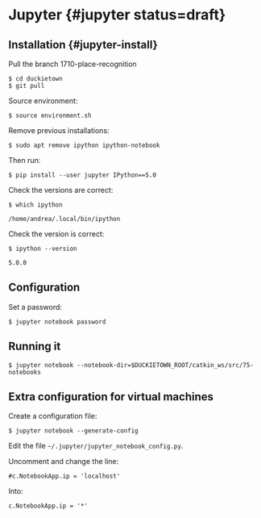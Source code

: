 # Jupyter  {#jupyter status=draft}

## Installation {#jupyter-install}

Pull the branch 1710-place-recognition

    $ cd duckietown
    $ git pull

Source environment:

    $ source environment.sh

Remove previous installations:

    $ sudo apt remove ipython ipython-notebook

Then run:

    $ pip install --user jupyter IPython==5.0

Check the versions are correct:

    $ which ipython

    /home/andrea/.local/bin/ipython

Check the version is correct:

    $ ipython --version

    5.0.0

## Configuration

Set a password:

    $ jupyter notebook password


## Running it

    $ jupyter notebook --notebook-dir=$DUCKIETOWN_ROOT/catkin_ws/src/75-notebooks



## Extra configuration for virtual machines


Create a configuration file:

    $ jupyter notebook --generate-config

Edit the file `~/.jupyter/jupyter_notebook_config.py`.

Uncomment and change the line:

    #c.NotebookApp.ip = 'localhost'

Into:

    c.NotebookApp.ip = '*'
